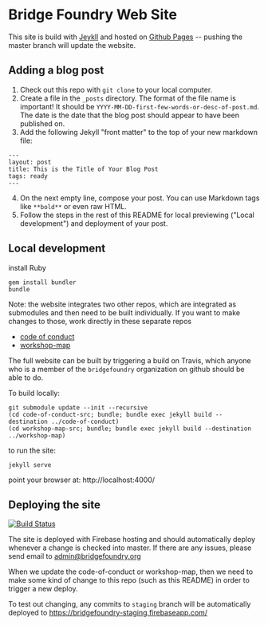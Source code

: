 Bridge Foundry Web Site
=======================

This site is build with [Jeykll](https://jekyllrb.com/) and hosted on
[Github Pages](https://pages.github.com/) -- pushing the master branch will
update the website.


## Adding a blog post

1. Check out this repo with `git clone` to your local computer.
2. Create a file in the `_posts` directory. The format of the file name is
important! It should be `YYYY-MM-DD-first-few-words-or-desc-of-post.md`. The
date is the date that the blog post should appear to have been published on.
3. Add the following Jekyll "front matter" to the top of your new markdown file:
```
---
layout: post
title: This is the Title of Your Blog Post
tags: ready
---
```
4. On the next empty line, compose your post. You can use Markdown tags like `**bold**` or even raw HTML.
5. Follow the steps in the rest of this README for local previewing ("Local development") and deployment of your post.


## Local development

install Ruby

```
gem install bundler
bundle
```

Note: the website integrates two other repos, which are integrated as submodules
and then need to be built individually.  If you want to make changes to those,
work directly in these separate repos

* [code of conduct](https://github.com/bridgefoundry/code-of-conduct)
* [workshop-map](https://github.com/bridgefoundry/workshop-map)

The full website can be built by triggering a build on Travis, which anyone
who is a member of the `bridgefoundry` organization on github should be able
to do.

To build locally:

```
git submodule update --init --recursive
(cd code-of-conduct-src; bundle; bundle exec jekyll build --destination ../code-of-conduct)
(cd workshop-map-src; bundle; bundle exec jekyll build --destination ../workshop-map)
```


to run the site:

```
jekyll serve
```

point your browser at: http://localhost:4000/


## Deploying the site

[![Build Status](https://travis-ci.org/bridgefoundry/bridgefoundry.github.io.svg?branch=master)](https://travis-ci.org/bridgefoundry/bridgefoundry.github.io)

The site is deployed with Firebase hosting and should automatically deploy
whenever a change is checked into master.  If there are any issues, please
send email to admin@bridgefoundry.org

When we update the code-of-conduct or workshop-map, then we need to make some
kind of change to this repo (such as this README) in order to trigger a new
deploy.

To test out changing, any commits to `staging` branch will be automatically
deployed to https://bridgefoundry-staging.firebaseapp.com/